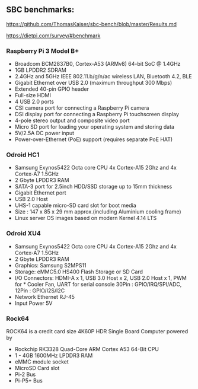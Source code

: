## SBC benchmarks:

https://github.com/ThomasKaiser/sbc-bench/blob/master/Results.md

https://dietpi.com/survey/#benchmark

###  Raspberry Pi 3 Model B+

* Broadcom BCM2837B0, Cortex-A53 (ARMv8) 64-bit SoC @ 1.4GHz
* 1GB LPDDR2 SDRAM
* 2.4GHz and 5GHz IEEE 802.11.b/g/n/ac wireless LAN, Bluetooth 4.2, BLE
* Gigabit Ethernet over USB 2.0 (maximum throughput 300 Mbps)
* Extended 40-pin GPIO header
* Full-size HDMI
* 4 USB 2.0 ports
* CSI camera port for connecting a Raspberry Pi camera
* DSI display port for connecting a Raspberry Pi touchscreen display
* 4-pole stereo output and composite video port
* Micro SD port for loading your operating system and storing data
* 5V/2.5A DC power input
* Power-over-Ethernet (PoE) support (requires separate PoE HAT)

### Odroid HC1

* Samsung Exynos5422 Octa core CPU 4x Cortex-A15 2Ghz and 4x Cortex-A7 1.5GHz
* 2 Gbyte LPDDR3 RAM
* SATA-3 port for 2.5inch HDD/SSD storage up to 15mm thickness
* Gigabit Ethernet port
* USB 2.0 Host
* UHS-1 capable micro-SD card slot for boot media
* Size : 147 x 85 x 29 mm approx.(including Aluminium cooling frame)
* Linux server OS images based on modern Kernel 4.14 LTS

### Odroid XU4

* Samsung Exynos5422 Octa core CPU 4x Cortex-A15 2Ghz and 4x Cortex-A7 1.5GHz
* 2 Gbyte LPDDR3 RAM 
* Graphics: Samsung S2MPS11
* Storage: eMMC5.0 HS400 Flash Storage or SD Card
* I/O Connectors: HDMI-A x 1, USB 3.0 Host x 2, USB 2.0 Host x 1, PWM for * Cooler Fan, UART for serial console 30Pin : GPIO/IRQ/SPI/ADC, 12Pin : GPIO/I2S/I2C
* Network Ethernet RJ-45
* Input Power 5V

### Rock64

ROCK64 is a credit card size 4K60P HDR Single Board Computer powered by 

* Rockchip RK3328 Quad-Core ARM Cortex A53 64-Bit CPU
* 1 - 4GB 1600MHz LPDDR3 RAM
* eMMC module socket
* MicroSD Card slot
* Pi-2 Bus
* Pi-P5+ Bus

